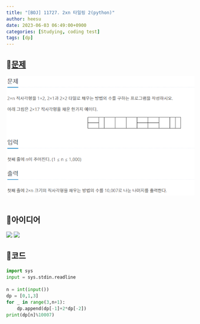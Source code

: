 ```yaml
---
title: "[BOJ] 11727. 2xn 타일링 2(python)"
author: heesu
date: 2023-06-03 06:49:00+0900
categories: [Studying, coding test]
tags: [dp]
---
```

## 📌[문제](https://www.acmicpc.net/problem/11727)
![Alt text](https://raw.githubusercontent.com/skagmltn7/practice_coding_test/d5c00194471b2bb90eee66b9ea48bbc725fff095/BOJ/img/problem_11727.PNG)
<br><br>

## 💪아이디어<br>

<img src="https://user-images.githubusercontent.com/133394749/242997252-1aa65ccc-f3e3-4220-80dd-221d431ddf50.jpg">
<img src="https://user-images.githubusercontent.com/133394749/242997257-aecc53be-d584-4dce-85cd-afb3a72468a8.jpg">


## 🥂코드

```python
import sys
input = sys.stdin.readline

n = int(input())
dp = [0,1,3]
for _ in range(3,n+1):
    dp.append(dp[-1]+2*dp[-2])
print(dp[n]%10007)
```